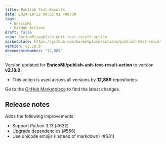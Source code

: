 ```yaml
---
title: Publish Test Results
date: 2024-10-23 00:55:01 +00:00
tags:
  - EnricoMi
  - GitHub Actions
draft: false
repo: EnricoMi/publish-unit-test-result-action
marketplace: https://github.com/marketplace/actions/publish-test-results
version: v2.18.0
dependentsNumber: "12,889"
---
```



Version updated for **EnricoMi/publish-unit-test-result-action** to version **v2.18.0**.
- This action is used across all versions by **12,889** repositories.

Go to the [GitHub Marketplace](https://github.com/marketplace/actions/publish-test-results) to find the latest changes.

## Release notes

Adds the following improvements:
- Support Python 3.13 (#632)
- Upgrade dependencies (#566)
- Use unicode emojis (instead of markdown) (#631)
